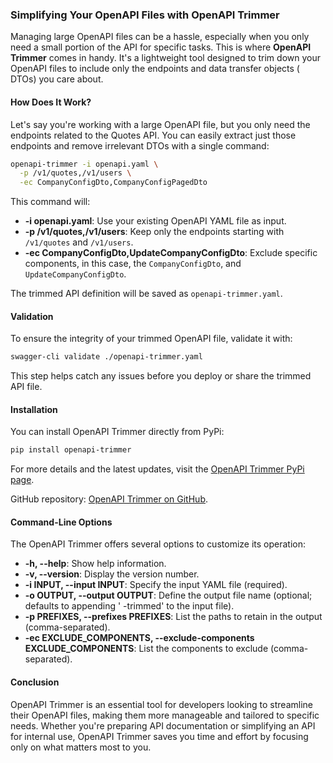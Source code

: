 ### Simplifying Your OpenAPI Files with OpenAPI Trimmer

Managing large OpenAPI files can be a hassle, especially when you only need a small portion of the
API for specific tasks. This is where **OpenAPI Trimmer** comes in handy. It's a lightweight tool
designed to trim down your OpenAPI files to include only the endpoints and data transfer objects (
DTOs) you care about.

#### How Does It Work?

Let's say you're working with a large OpenAPI file, but you only need the endpoints related to the
Quotes API. You can easily extract just those endpoints and remove irrelevant DTOs with a single
command:

```bash
openapi-trimmer -i openapi.yaml \
  -p /v1/quotes,/v1/users \
  -ec CompanyConfigDto,CompanyConfigPagedDto
```

This command will:

- **-i openapi.yaml**: Use your existing OpenAPI YAML file as input.
- **-p /v1/quotes,/v1/users**: Keep only the endpoints starting with `/v1/quotes` and `/v1/users`.
- **-ec CompanyConfigDto,UpdateCompanyConfigDto**: Exclude specific components, in this case,
  the `CompanyConfigDto`, and `UpdateCompanyConfigDto`.

The trimmed API definition will be saved as `openapi-trimmer.yaml`.

#### Validation

To ensure the integrity of your trimmed OpenAPI file, validate it with:

```bash
swagger-cli validate ./openapi-trimmer.yaml
```

This step helps catch any issues before you deploy or share the trimmed API file.

#### Installation

You can install OpenAPI Trimmer directly from PyPi:

```bash
pip install openapi-trimmer
```

For more details and the latest updates, visit
the [OpenAPI Trimmer PyPi page](https://pypi.org/project/openapi-trimmer/).

GitHub repository: [OpenAPI Trimmer on GitHub](https://github.com/idachev/openapi-trimmer).

#### Command-Line Options

The OpenAPI Trimmer offers several options to customize its operation:

- **-h, --help**: Show help information.
- **-v, --version**: Display the version number.
- **-i INPUT, --input INPUT**: Specify the input YAML file (required).
- **-o OUTPUT, --output OUTPUT**: Define the output file name (optional; defaults to appending '
  -trimmed' to the input file).
- **-p PREFIXES, --prefixes PREFIXES**: List the paths to retain in the output (comma-separated).
- **-ec EXCLUDE_COMPONENTS, --exclude-components EXCLUDE_COMPONENTS**: List the components to
  exclude (comma-separated).

#### Conclusion

OpenAPI Trimmer is an essential tool for developers looking to streamline their OpenAPI files,
making them more manageable and tailored to specific needs. Whether you're preparing API
documentation or simplifying an API for internal use, OpenAPI Trimmer saves you time and effort by
focusing only on what matters most to you.
